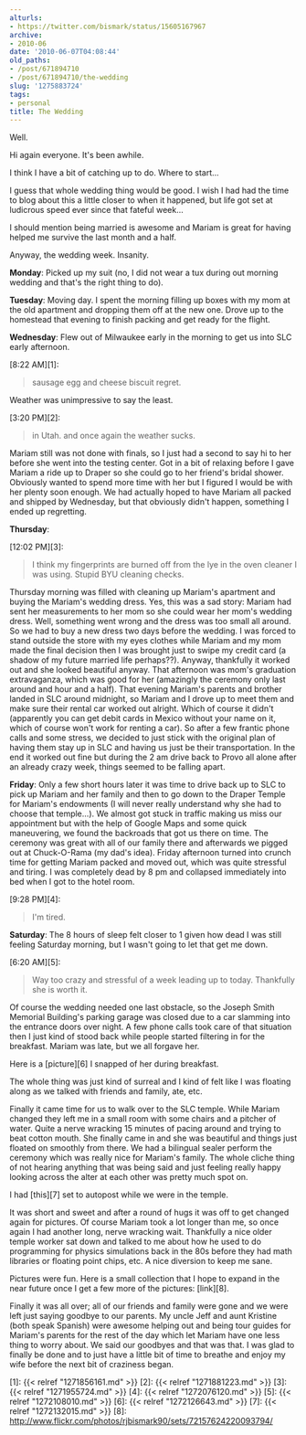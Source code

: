 ```yaml
---
alturls:
- https://twitter.com/bismark/status/15605167967
archive:
- 2010-06
date: '2010-06-07T04:08:44'
old_paths:
- /post/671894710
- /post/671894710/the-wedding
slug: '1275883724'
tags:
- personal
title: The Wedding
---
```


Well.

Hi again everyone. It's been awhile.

I think I have a bit of catching up to do. Where to start...

I guess that whole wedding thing would be good. I wish I had had the time
to blog about this a little closer to when it happened, but life got set
at ludicrous speed ever since that fateful week...

I should mention being married is awesome and Mariam is great for having
helped me survive the last month and a half.

Anyway, the wedding week.  Insanity.

**Monday**: Picked up my suit (no, I did not wear a tux during out morning
wedding and that's the right thing to do).

**Tuesday**: Moving day.  I spent the morning filling up boxes with my mom
at the old apartment and dropping them off at the new one.  Drove up to
the homestead that evening to finish packing and get ready for the flight.

**Wednesday**: Flew out of Milwaukee early in the morning to get us into
SLC early afternoon.  

[8:22 AM][1]:

> sausage egg and cheese biscuit regret.

Weather was unimpressive to say the least.  

[3:20 PM][2]:

> in Utah. and once again the weather sucks.

Mariam still was not done with finals, so I just had a second to say hi to
her before she went into the testing center.  Got in a bit of relaxing
before I gave Mariam a ride up to Draper so she could go to her friend's
bridal shower.  Obviously wanted to spend more time with her but I figured
I would be with her plenty soon enough.  We had actually hoped to have
Mariam all packed and shipped by Wednesday, but that obviously didn't
happen, something I ended up regretting.

**Thursday**: 

[12:02 PM][3]:

> I think my fingerprints are burned off from the lye in the oven cleaner
> I was using. Stupid BYU cleaning checks.

Thursday morning was filled with cleaning up Mariam's apartment and buying
the Mariam's wedding dress.  Yes, this was a sad story: Mariam had sent
her measurements to her mom so she could wear her mom's wedding dress.
Well, something went wrong and the dress was too small all around.  So we
had to buy a new dress two days before the wedding.  I was forced to stand
outside the store with my eyes clothes while Mariam and my mom made the
final decision then I was brought just to swipe my credit card (a shadow
of my future married life perhaps??).  Anyway, thankfully it worked out
and she looked beautiful anyway. That afternoon was mom's graduation
extravaganza, which was good for her (amazingly the ceremony only last
around and hour and a half).  That evening Mariam's parents and brother
landed in SLC around midnight, so Mariam and I drove up to meet them and
make sure their rental car worked out alright.  Which of course it didn't
(apparently you can get debit cards in Mexico without your name on it,
which of course won't work for renting a car).  So after a few frantic
phone calls and some stress, we decided to just stick with the original
plan of having them stay up in SLC and having us just be their
transportation.  In the end it worked out fine but during the 2 am drive
back to Provo all alone after an already crazy week, things seemed to be
falling apart.

**Friday**:  Only a few short hours later it was time to drive back up to
SLC to pick up Mariam and her family and then to go down to the Draper
Temple for Mariam's endowments (I will never really understand why she had
to choose that temple...).  We almost got stuck in traffic making us miss
our appointment but with the help of Google Maps and some quick
maneuvering, we found the backroads that got us there on time.  The
ceremony was great with all of our family there and afterwards we pigged
out at Chuck-O-Rama (my dad's idea).  Friday afternoon turned into crunch
time for getting Mariam packed and moved out, which was quite stressful
and tiring.  I was completely dead by 8 pm and collapsed immediately into
bed when I got to the hotel room.

[9:28 PM][4]:

> I'm tired.

**Saturday**: The 8 hours of sleep felt closer to 1 given how dead I was
still feeling Saturday morning, but I wasn't going to let that get me
down.  

[6:20 AM][5]:

> Way too crazy and stressful of a week leading up to today. Thankfully
> she is worth it.

Of course the wedding needed one last obstacle, so the Joseph Smith
Memorial Building's parking garage was closed due to a car slamming into
the entrance doors over night.  A few phone calls took care of that
situation then I just kind of stood back while people started filtering in
for the breakfast.  Mariam was late, but we all forgave her.  

Here is a [picture][6] I snapped of her during breakfast.

The whole thing was just kind of surreal and I kind of felt like I was
floating along as we talked with friends and family, ate, etc.  

Finally it came time for us to walk over to the SLC temple.  While Mariam
changed they left me in a small room with some chairs and a pitcher of
water.  Quite a nerve wracking 15 minutes of pacing around and trying to
beat cotton mouth.  She finally came in and she was beautiful and things
just floated on smoothly from there.  We had a bilingual sealer perform
the ceremony which was really nice for Mariam's family.  The whole cliche
thing of not hearing anything that was being said and just feeling really
happy looking across the alter at each other was pretty much spot on.

I had [this][7] set to autopost while we were in the temple.

It was short and sweet and after a round of hugs it was off to get changed
again for pictures.  Of course Mariam took a lot longer than me, so once
again I had another long, nerve wracking wait.  Thankfully a nice older
temple worker sat down and talked to me about how he used to do
programming for physics simulations back in the 80s before they had math
libraries or floating point chips, etc.  A nice diversion to keep me sane.

Pictures were fun.  Here is a small collection that I hope to expand in
the near future once I get a few more of the pictures: [link][8].

Finally it was all over; all of our friends and family were gone and we
were left just saying goodbye to our parents.  My uncle Jeff and aunt
Kristine (both speak Spanish) were awesome helping out and being tour
guides for Mariam's parents for the rest of the day which let Mariam have
one less thing to worry about.  We said our goodbyes and that was that.
I was glad to finally be done and to just have a little bit of time to
breathe and enjoy my wife before the next bit of craziness began.

[1]: {{< relref "1271856161.md" >}}
[2]: {{< relref "1271881223.md" >}}
[3]: {{< relref "1271955724.md" >}}
[4]: {{< relref "1272076120.md" >}}
[5]: {{< relref "1272108010.md" >}}
[6]: {{< relref "1272126643.md" >}}
[7]: {{< relref "1272132015.md" >}}
[8]: http://www.flickr.com/photos/rjbismark90/sets/72157624220093794/

